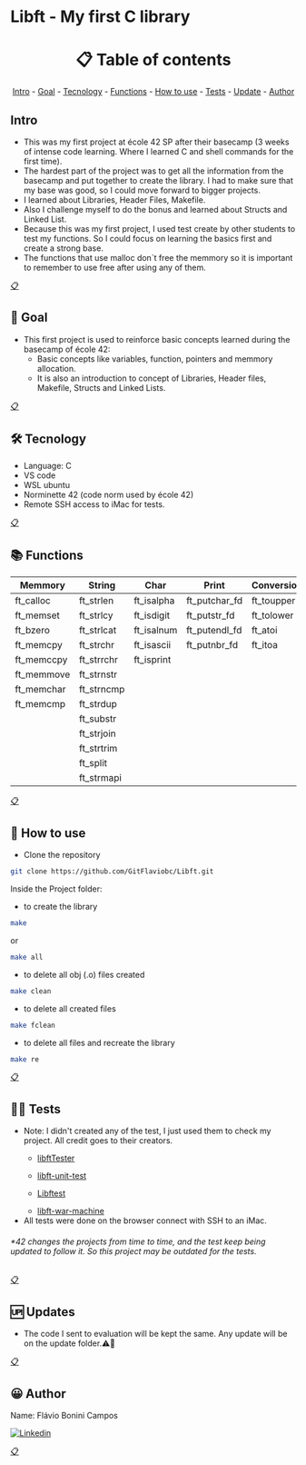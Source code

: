 # Libft - My first C library

<h1 name ="content" align = "center">📋 Table of contents</h1>
<p align = "center">
  <a href = "#intro">Intro</a> -
  <a href = "#goal">Goal</a> -
  <a href = "#tec">Tecnology</a> -
  <a href = "#function">Functions</a> -
  <a href = "#how">How to use</a> -
  <a href = "#test">Tests</a> -
  <a href = "#update">Update</a> -
  <a href = "#author">Author</a>
</p>

<a name="intro"/> <h2> Intro </h2> </a>
- This was my first project at école 42 SP after their basecamp (3 weeks of intense code learning. Where I learned C and shell commands for the first time).
- The hardest part of the project was to get all the information from the basecamp and put together to create the library. I had to make sure that my base was good, so I could move forward to bigger projects.
- I learned about Libraries, Header Files, Makefile.
- Also I challenge myself to do the bonus and learned about Structs and Linked List.
- Because this was my first project, I used test create by other students to test my functions. So I could focus on learning the basics first and create a strong base.
- The functions that use malloc don´t free the memmory so it is important to remember to use free after using any of them.
<p></p>
<a href = "#content">📋</a>

<a name="goal"/> <h2> 🎯 Goal </h2> </a>
- This first project is used to reinforce basic concepts learned during the basecamp of école 42:
  - Basic concepts like variables, function, pointers and memmory allocation.
  - It is also an introduction to concept of Libraries, Header files, Makefile, Structs and Linked Lists.
<p></p>
<a href = "#content">📋</a>

<a name="tec"/> <h2> 🛠️ Tecnology </h2> </a>
- Language: C
- VS code
- WSL ubuntu
- Norminette 42 (code norm used by école 42)
- Remote SSH access to iMac for tests.
<p></p>
<a href = "#content">📋</a>

<a name="function"/> <h2> 📚 Functions </h2> </a>

Memmory    | String     | Char       | Print         | Conversion | Linked List 
---        | ---        | ---        |---            |---         |---
ft_calloc  | ft_strlen  | ft_isalpha | ft_putchar_fd | ft_toupper | ft_lstnew
ft_memset  | ft_strlcy  | ft_isdigit | ft_putstr_fd  | ft_tolower | ft_lstadd_front
ft_bzero   | ft_strlcat | ft_isalnum | ft_putendl_fd | ft_atoi    | ft_lstsize
ft_memcpy  | ft_strchr  | ft_isascii | ft_putnbr_fd  | ft_itoa    | ft_lstlast
ft_memccpy | ft_strrchr | ft_isprint | &nbsp;        | &nbsp;     | ft_lstadd_back
ft_memmove | ft_strnstr | &nbsp;     | &nbsp;        | &nbsp;     | ft_lstdelone
ft_memchar | ft_strncmp | &nbsp;     | &nbsp;        | &nbsp;     | ft_lstclear
ft_memcmp  | ft_strdup  | &nbsp;     | &nbsp;        | &nbsp;     | ft_lstiter
&nbsp;     | ft_substr  | &nbsp;     | &nbsp;        | &nbsp;     | ft_lstmap
&nbsp;     | ft_strjoin | &nbsp;     | &nbsp;        | &nbsp;     | &nbsp;
&nbsp;     | ft_strtrim | &nbsp;     | &nbsp;        | &nbsp;     | &nbsp;
&nbsp;     | ft_split   | &nbsp;     | &nbsp;        | &nbsp;     | &nbsp;
&nbsp;     | ft_strmapi | &nbsp;     | &nbsp;        | &nbsp;     | &nbsp;

<p></p>
<a href = "#content">📋</a>

<a name="how"/> <h2> 📖 How to use </h2> </a>

- Clone the repository
```bash
git clone https://github.com/GitFlaviobc/Libft.git
```
Inside the Project folder:
- to create the library
```bash
make
```
or
```bash
make all
```
- to delete all obj (.o) files created
```bash
make clean
```
 - to delete all created files
```bash
make fclean
```
 - to delete all files and recreate the library
```bash
make re
```

<p></p>
<a href = "#content">📋</a>

<a name="test"/> <h2> 👨‍💻 Tests </h2> </a>
- Note: I didn't created any of the test, I just used them to check my project. All credit goes to their creators. <p></p>
  - [libftTester](https://github.com/cclaude42/PFT_2019) <p></p>
  - [libft-unit-test](https://github.com/alelievr/libft-unit-test) <p></p>
  - [Libftest](https://github.com/cacharle/ft_printf_test) <p></p>
  - [libft-war-machine](https://github.com/ska42/libft-war-machine)
- All tests were done on the browser connect with SSH to an iMac.
<p></p>

###### *42 changes the projects from time to time, and the test keep being updated to follow it. So this project may be outdated for the tests.

<p></p>
<a href = "#content">📋</a>

<a name="update"/> <h2> 🆙 Updates </h2> </a>
- The code I sent to evaluation will be kept the same. Any update will be on the update folder.⚠️🚧
<p></p>
<a href = "#content">📋</a>

<a name="author"/> <h2> 😀 Author </h2> </a>
Name: Flávio Bonini Campos
<p></p>

[![Linkedin](https://img.shields.io/badge/LinkedIn-0077B5?style=for-the-badge&logo=linkedin&logoColor=white)](https://www.linkedin.com/in/flaviobc88/)
<p></p>
<a href = "#content">📋</a>
<p></p>
